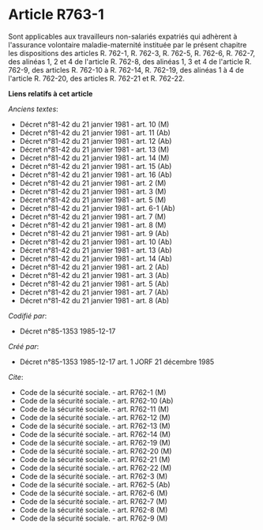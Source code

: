 # Article R763-1

Sont applicables aux travailleurs non-salariés expatriés qui adhèrent à l'assurance volontaire maladie-maternité instituée
par le présent chapitre les dispositions des articles R. 762-1, R. 762-3, R. 762-5, R. 762-6, R. 762-7, des alinéas 1, 2 et 4
de l'article R. 762-8, des alinéas 1, 3 et 4 de l'article R. 762-9, des articles R. 762-10 à R. 762-14, R. 762-19, des
alinéas 1 à 4 de l'article R. 762-20, des articles R. 762-21 et R. 762-22.

**Liens relatifs à cet article**

_Anciens textes_:

  - Décret n°81-42 du 21 janvier 1981 - art. 10 (M)
  - Décret n°81-42 du 21 janvier 1981 - art. 11 (Ab)
  - Décret n°81-42 du 21 janvier 1981 - art. 12 (Ab)
  - Décret n°81-42 du 21 janvier 1981 - art. 13 (M)
  - Décret n°81-42 du 21 janvier 1981 - art. 14 (M)
  - Décret n°81-42 du 21 janvier 1981 - art. 15 (Ab)
  - Décret n°81-42 du 21 janvier 1981 - art. 16 (Ab)
  - Décret n°81-42 du 21 janvier 1981 - art. 2 (M)
  - Décret n°81-42 du 21 janvier 1981 - art. 3 (M)
  - Décret n°81-42 du 21 janvier 1981 - art. 5 (M)
  - Décret n°81-42 du 21 janvier 1981 - art. 6-1 (Ab)
  - Décret n°81-42 du 21 janvier 1981 - art. 7 (M)
  - Décret n°81-42 du 21 janvier 1981 - art. 8 (M)
  - Décret n°81-42 du 21 janvier 1981 - art. 9 (Ab)
  - Décret n°81-42 du 21 janvier 1981 - art. 10 (Ab)
  - Décret n°81-42 du 21 janvier 1981 - art. 13 (Ab)
  - Décret n°81-42 du 21 janvier 1981 - art. 14 (Ab)
  - Décret n°81-42 du 21 janvier 1981 - art. 2 (Ab)
  - Décret n°81-42 du 21 janvier 1981 - art. 3 (Ab)
  - Décret n°81-42 du 21 janvier 1981 - art. 5 (Ab)
  - Décret n°81-42 du 21 janvier 1981 - art. 7 (Ab)
  - Décret n°81-42 du 21 janvier 1981 - art. 8 (Ab)

_Codifié par_:

  - Décret n°85-1353 1985-12-17

_Créé par_:

  - Décret n°85-1353 1985-12-17 art. 1 JORF 21 décembre 1985

_Cite_:

  - Code de la sécurité sociale. - art. R762-1 (M)
  - Code de la sécurité sociale. - art. R762-10 (Ab)
  - Code de la sécurité sociale. - art. R762-11 (M)
  - Code de la sécurité sociale. - art. R762-12 (M)
  - Code de la sécurité sociale. - art. R762-13 (M)
  - Code de la sécurité sociale. - art. R762-14 (M)
  - Code de la sécurité sociale. - art. R762-19 (M)
  - Code de la sécurité sociale. - art. R762-20 (M)
  - Code de la sécurité sociale. - art. R762-21 (M)
  - Code de la sécurité sociale. - art. R762-22 (M)
  - Code de la sécurité sociale. - art. R762-3 (M)
  - Code de la sécurité sociale. - art. R762-5 (Ab)
  - Code de la sécurité sociale. - art. R762-6 (M)
  - Code de la sécurité sociale. - art. R762-7 (M)
  - Code de la sécurité sociale. - art. R762-8 (M)
  - Code de la sécurité sociale. - art. R762-9 (M)
